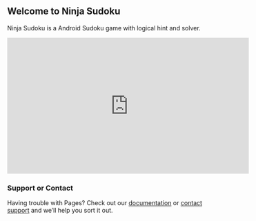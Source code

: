 ## Welcome to Ninja Sudoku

Ninja Sudoku is a Android Sudoku game with logical hint and solver.

<iframe width="560" height="315" src="https://www.youtube.com/embed/Te5Iw1orGjA" frameborder="0" allowfullscreen></iframe>



### Support or Contact

Having trouble with Pages? Check out our [documentation](https://help.github.com/categories/github-pages-basics/) or [contact support](https://github.com/contact) and we’ll help you sort it out.
